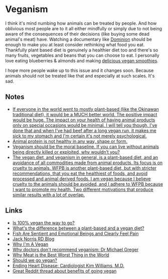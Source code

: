 # Veganism

I think it's mind numbing how animals can be treated by people. And how oblivious most people are to it all either mindfully or simply due to not being aware of the consequences of their decisions (like buying some dead animal's meat) have. Watching a documentary like [Dominion](https://www.youtube.com/watch?v=ny6aqdFy9SI) should be enough to make you at least consider rethinking what food you eat. Thankfully plant based diet is genuinely a healthier diet too and there's so many fruits, vegetables and beans that you can choose to eat. I personally love eating blueberries & almonds and making [delicious vegan smoothies](https://github.com/nikitavoloboev/vegan-recipes/tree/master/smoothies#readme).

I hope more people wake up to this issue and it changes soon. Because animals should not be treated like that and especially at such scales. It's sad.

## Notes

- [If everyone in the world went to mostly plant-based (like the Okinawan traditional diet), it would be a MUCH better world. The positive impact would be huge. The impact on your health of having animal products only on special occasions would be minimal. I will tell you though, I've done that and when I've had beef after a long vegan run, it makes me sick to my stomach and I'm certain it's not merely psychological.](https://www.reddit.com/r/PlantBasedDiet/comments/8x3tfm/is_100_vegan_the_way_to_go/)
- [Animal protein is not healthy in any way, shape or form.](https://nutritionfacts.org/topics/animal-protein/)
- [Veganism should be the moral baseline. If you can live without animals being directly killed or exploited, why wouldn’t you?](https://www.reddit.com/r/PlantBasedDiet/comments/8x3tfm/is_100_vegan_the_way_to_go/)
- [The vegan diet, and veganism in general, is a plant-based diet, and an avoidance of all commodities made from animal products. Its focus is on cruelty to animals. WFPB is another plant-based diet, but with stricter recommendations, that you eat the healthiest of foods, and avoid processed and animal derived foods. I am vegan because I believe cruelty to the animals should be avoided, and I adhere to WFPB because I want to promote my health. Two different motivations that produce similar results with a lot of overlap.](https://www.reddit.com/r/PlantBasedDiet/comments/82lw2d/whats_the_difference_between_a_plantbased_and_a/)

## Links

- [Is 100% vegan the way to go?](https://www.reddit.com/r/PlantBasedDiet/comments/8x3tfm/is_100_vegan_the_way_to_go/)
- [What's the difference between a plant-based and a vegan diet?](https://www.reddit.com/r/PlantBasedDiet/comments/82lw2d/whats_the_difference_between_a_plantbased_and_a/)
- [Fish Are Sentient and Emotional Beings and Clearly Feel Pain](https://www.psychologytoday.com/us/blog/animal-emotions/201406/fish-are-sentient-and-emotional-beings-and-clearly-feel-pain)
- [Jack Norris RD Blog](http://jacknorrisrd.com/)
- [Why I'm A Vegan](https://www.youtube.com/watch?v=6DgUb9w8mOY)
- [Why doctors don't recommend veganism: Dr Michael Greger](https://www.youtube.com/watch?v=ajhX5jWmlL0)
- [Why Meat is the Best Worst Thing in the World](https://www.youtube.com/watch?v=NxvQPzrg2Wg)
- [Should we go vegan?](https://en.wikiversity.org/wiki/Should_we_go_vegan%3F)
- [Ending Heart Disease: Cardiologist Kim Williams, M.D.](https://www.youtube.com/watch?v=X4TMsRKOe8Q)
- [Great Reddit thread about benefits of going vegan](https://www.reddit.com/r/PlantBasedDiet/comments/9xwyls/posted_this_in_rvegan_and_they_sent_me_here/)